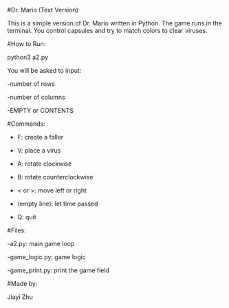 #Dr. Mario (Text Version)

This is a simple version of Dr. Mario written in Python. The game runs in the terminal. You control capsules and try to match colors to clear viruses.


#How to Run:

python3 a2.py


You will be asked to input:

-number of rows

-number of columns

-EMPTY or CONTENTS


#Commands:

- F: create a faller

- V: place a virus

- A: rotate clockwise

- B: rotate counterclockwise

- < or >: move left or right

- (empty line): let time passed

- Q: quit


#Files:

-a2.py: main game loop

-game_logic.py: game logic

-game_print.py: print the game field


#Made by:

Jiayi Zhu
